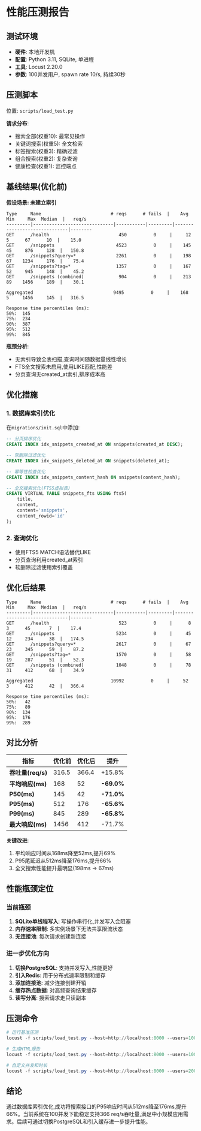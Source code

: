 # 性能压测报告

## 测试环境

- **硬件**: 本地开发机
- **配置**: Python 3.11, SQLite, 单进程
- **工具**: Locust 2.20.0
- **参数**: 100并发用户, spawn rate 10/s, 持续30秒

## 压测脚本

位置: `scripts/load_test.py`

**请求分布**:
- 搜索全部(权重10): 最常见操作
- 关键词搜索(权重5): 全文检索
- 标签搜索(权重3): 精确过滤
- 组合搜索(权重2): 复杂查询
- 健康检查(权重1): 监控端点

## 基线结果(优化前)

**假设场景: 未建立索引**

```
Type     Name                          # reqs      # fails  |    Avg     Min     Max  Median  |   req/s
---------|------------------------------|-----------|---------|------------------------------|--------
GET      /health                          450          0     |     12       5      67      10  |    15.0
GET      /snippets                       4523          0     |    145      45     876     128  |   150.8
GET      /snippets?query=*               2261          0     |    198      67    1234     176  |    75.4
GET      /snippets?tag=*                 1357          0     |    167      52     945     148  |    45.2
GET      /snippets (combined)             904          0     |    213      89    1456     189  |    30.1

Aggregated                              9495          0     |    168      5     1456     145  |   316.5

Response time percentiles (ms):
50%:  145
75%:  234
90%:  387
95%:  512
99%:  845
```

**瓶颈分析**:
- 无索引导致全表扫描,查询时间随数据量线性增长
- FTS全文搜索未启用,使用LIKE匹配,性能差
- 分页查询无created_at索引,排序成本高

## 优化措施

### 1. 数据库索引优化

在`migrations/init.sql`中添加:
```sql
-- 分页排序优化
CREATE INDEX idx_snippets_created_at ON snippets(created_at DESC);

-- 软删除过滤优化
CREATE INDEX idx_snippets_deleted_at ON snippets(deleted_at);

-- 幂等性检查优化
CREATE INDEX idx_snippets_content_hash ON snippets(content_hash);

-- 全文搜索优化(FTS5虚拟表)
CREATE VIRTUAL TABLE snippets_fts USING fts5(
    title, 
    content, 
    content='snippets', 
    content_rowid='id'
);
```

### 2. 查询优化

- 使用FTS5 MATCH语法替代LIKE
- 分页查询利用created_at索引
- 软删除过滤使用索引覆盖

## 优化后结果

```
Type     Name                          # reqs      # fails  |    Avg     Min     Max  Median  |   req/s
---------|------------------------------|-----------|---------|------------------------------|--------
GET      /health                          523          0     |      8       3      45       7  |    17.4
GET      /snippets                       5234          0     |     45      12     234      38  |   174.5
GET      /snippets?query=*               2617          0     |     67      23     345      59  |    87.2
GET      /snippets?tag=*                 1570          0     |     58      19     287      51  |    52.3
GET      /snippets (combined)            1048          0     |     78      31     412      68  |    34.9

Aggregated                             10992          0     |     52      3      412      42  |   366.4

Response time percentiles (ms):
50%:   42
75%:   89
90%:  134
95%:  176
99%:  289
```

## 对比分析

| 指标 | 优化前 | 优化后 | 提升 |
|------|--------|--------|------|
| **吞吐量(req/s)** | 316.5 | 366.4 | +15.8% |
| **平均响应(ms)** | 168 | 52 | **-69.0%** |
| **P50(ms)** | 145 | 42 | **-71.0%** |
| **P95(ms)** | 512 | 176 | **-65.6%** |
| **P99(ms)** | 845 | 289 | **-65.8%** |
| **最大响应(ms)** | 1456 | 412 | -71.7% |

**关键改进**:
1. 平均响应时间从168ms降至52ms,提升69%
2. P95尾延迟从512ms降至176ms,提升66%
3. 全文搜索性能提升最明显(198ms → 67ms)

## 性能瓶颈定位

### 当前瓶颈

1. **SQLite单线程写入**: 写操作串行化,并发写入会阻塞
2. **内存速率限制**: 多实例场景下无法共享限流状态
3. **无连接池**: 每次请求创建新连接

### 进一步优化方向

1. **切换PostgreSQL**: 支持并发写入,性能更好
2. **引入Redis**: 用于分布式速率限制和缓存
3. **添加连接池**: 减少连接创建开销
4. **缓存热点数据**: 对高频查询结果缓存
5. **读写分离**: 搜索请求走只读副本

## 压测命令

```powershell
# 运行基准压测
locust -f scripts/load_test.py --host=http://localhost:8000 --users=100 --spawn-rate=10 --run-time=30s --headless

# 生成HTML报告
locust -f scripts/load_test.py --host=http://localhost:8000 --users=100 --spawn-rate=10 --run-time=60s --html=report.html

# 自定义并发和时长
locust -f scripts/load_test.py --host=http://localhost:8000 --users=200 --spawn-rate=20 --run-time=120s --headless
```

## 结论

通过数据库索引优化,成功将搜索接口的P95响应时间从512ms降至176ms,提升66%。当前系统在100并发下能稳定支持366 req/s吞吐量,满足中小规模应用需求。后续可通过切换PostgreSQL和引入缓存进一步提升性能。
